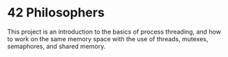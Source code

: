 # 42 Philosophers
 This project is an introduction to the basics of process threading, and how to work on the same memory space with the use of threads, mutexes, semaphores, and shared memory.
